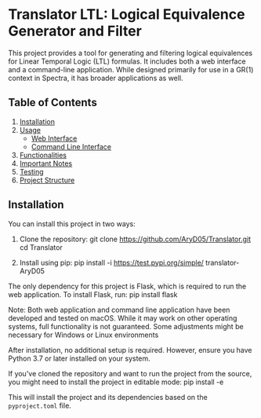 # Translator LTL: Logical Equivalence Generator and Filter

This project provides a tool for generating and filtering logical equivalences for Linear Temporal Logic (LTL) formulas. It includes both a web interface and a command-line application. While designed primarily for use in a GR(1) context in Spectra, it has broader applications as well.

## Table of Contents
1. [Installation](#installation)
2. [Usage](#usage)
   - [Web Interface](#web-interface)
   - [Command Line Interface](#command-line-interface)
3. [Functionalities](#functionalities)
4. [Important Notes](#important-notes)
5. [Testing](#testing)
6. [Project Structure](#project-structure)

## Installation

You can install this project in two ways:

1. Clone the repository:
git clone https://github.com/AryD05/Translator.git
cd Translator

2. Install using pip:
pip install -i https://test.pypi.org/simple/ translator-AryD05

The only dependency for this project is Flask, which is required to run the web application. To install Flask, run:
pip install flask

Note: Both web application and command line application have been developed and tested on macOS. While it may work on other operating systems, full functionality is not guaranteed. Some adjustments might be necessary for Windows or Linux environments

After installation, no additional setup is required. However, ensure you have Python 3.7 or later installed on your system.

If you've cloned the repository and want to run the project from the source, you might need to install the project in editable mode:
pip install -e

This will install the project and its dependencies based on the `pyproject.toml` file.